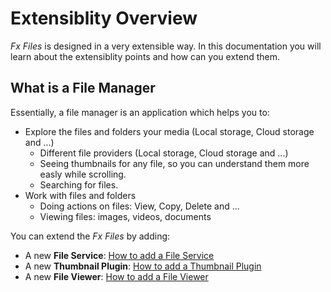 # Extensiblity Overview
*Fx Files* is designed in a very extensible way. In this documentation you will learn about the extensiblity points and how can you extend them.

## What is a File Manager
Essentially, a file manager is an application which helps you to:
- Explore the files and folders your media (Local storage, Cloud storage and ...)
  - Different file providers (Local storage, Cloud storage and ...)
  - Seeing thumbnails for any file, so you can understand them more easly while scrolling.
  - Searching for files.
- Work with files and folders
  - Doing actions on files:  View, Copy, Delete and ...
  - Viewing files: images, videos, documents

You can extend the *Fx Files* by adding:
 - A new **File Service**: [How to add a File Service](https://github.com/functionland/fx-files/blob/main/docs/file-service-overview.md)
 - A new **Thumbnail Plugin**: [How to add a Thumbnail Plugin](https://github.com/functionland/fx-files/blob/main/docs/thumbnail-plugin-overview.md)
 - A new **File Viewer**: [How to add a File Viewer](https://github.com/functionland/fx-files/blob/main/docs/file-viewer-overview.md)